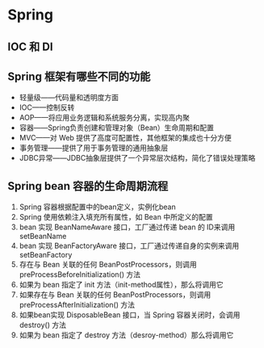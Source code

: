 # Spring

## IOC 和 DI



## Spring 框架有哪些不同的功能

+ 轻量级——代码量和透明度方面
+ IOC——控制反转
+ AOP——将应用业务逻辑和系统服务分离，实现高内聚
+ 容器——Spring负责创建和管理对象（Bean）生命周期和配置
+ MVC——对 Web 提供了高度可配置性，其他框架的集成也十分方便
+ 事务管理——提供了用于事务管理的通用抽象层
+ JDBC异常——JDBC抽象层提供了一个异常层次结构，简化了错误处理策略

## Spring bean 容器的生命周期流程

1. Spring 容器根据配置中的bean定义，实例化bean
2. Spring 使用依赖注入填充所有属性，如 Bean 中所定义的配置
3. bean 实现 BeanNameAware 接口，工厂通过传递 bean 的 ID来调用 setBeanName
4. bean 实现 BeanFactoryAware 接口，工厂通过传递自身的实例来调用 setBeanFactory
5. 存在与 Bean 关联的任何 BeanPostProcessors，则调用 preProcessBeforeInitialization() 方法
6. 如果为 bean 指定了 init 方法（init-method属性），那么将调用它
7. 如果存在与 Bean 关联的任何 BeanPostProcessors，则调用 preProcessAfterInitialization() 方法
8. 如果bean实现 DisposableBean 接口，当 Spring 容器关闭时，会调用 destroy() 方法
9. 如果为 bean 指定了 destroy 方法（desroy-method）那么将调用它

